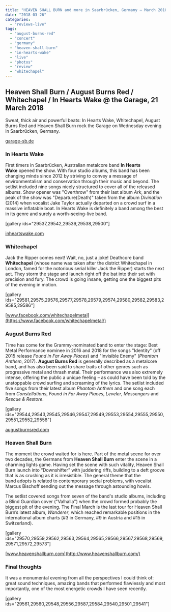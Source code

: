 ```yaml
---
title: "HEAVEN SHALL BURN and more in Saarbrücken, Germany – March 2018"
date: "2018-03-26"
categories: 
  - "reviews-live"
tags: 
  - "august-burns-red"
  - "concert"
  - "germany"
  - "heaven-shall-burn"
  - "in-hearts-wake"
  - "live"
  - "photos"
  - "review"
  - "whitechapel"
---
```


## Heaven Shall Burn / August Burns Red / Whitechapel / In Hearts Wake @ the Garage, 21 March 2018

Sweat, thick air and powerful beats: In Hearts Wake, Whitechapel, August Burns Red and Heaven Shall Burn rock the Garage on Wednesday evening in Saarbrücken, Germany.

[garage-sb.de](https://garage-sb.de/)

### In Hearts Wake

First timers in Saarbrücken, Australian metalcore band **In Hearts Wake** opened the show. With four studio albums, this band has been changing minds since 2012 by striving to convey a message of environmentalism and conservation through their music and beyond. The setlist included nine songs nicely structured to cover all of the released albums. Show opener was "Overthrow" from their last album _Ark_, and the peak of the show was "Departure(Death)" taken from the album _Divination_ (2014) when vocalist Jake Taylor actually departed on a crowd surf in a massive inflatable boat. In Hearts Wake is definitely a band among the best in its genre and surely a worth-seeing-live band.

\[gallery ids="29537,29542,29539,29538,29500"\]

[inheartswake.com](http://inheartswake.com/)

### Whitechapel

Jack the Ripper comes next! Wait, no, just a joke! Deathcore band **Whitechapel** (whose name was taken after the district Whitechapel in London, famed for the notorious serial killer Jack the Ripper) starts the next act. They storm the stage and launch right off the bat into their set with precision and fury. The crowd is going insane, getting one the biggest pits of the evening in motion.

\[gallery ids="29581,29575,29576,29577,29578,29579,29574,29580,29582,29583,29585,29586"\]

[www.facebook.com/whitechapelmetal](https://www.facebook.com/whitechapelmetal/)

### August Burns Red

Time has come for the Grammy-nominated band to enter the stage: Best Metal Performance nominee in 2016 and 2018 for the songs "Identity" (off 2015 release _Found in Far Away Places_) and "Invisible Enemy" (_Phantom Anthem_, 2017). **August Burns Red** is generally described as a metalcore band, and has also been said to share traits of other genres such as progressive metal and thrash metal. Their performance was also extremely intense, offering the public a unique feeling – as could have been told by the unstoppable crowd surfing and screaming of the lyrics. The setlist included five songs from their latest album _Phantom Anthem_ and one song each from _Constellations_, _Found in Far Away Places_, _Leveler_, _Messengers_ and _Rescue & Restore_.

\[gallery ids="29544,29543,29545,29546,29547,29549,29553,29554,29555,29550,29551,29552,29558"\]

[augustburnsred.com](http://augustburnsred.com/)

### Heaven Shall Burn

The moment the crowd waited for is here. Part of the metal scene for over two decades, the Germans from **Heaven Shall Burn** enter the scene in a charming lights game. Having set the scene with such vitality, Heaven Shall Burn launch into “Downshifter” with juddering riffs, building to a deft groove that is as crushing as it is irresistible. The general theme that the band adopts is related to contemporary social problems, with vocalist Marcus Bischoff sending out the message through astounding howls.

The setlist covered songs from seven of the band's studio albums, including a Blind Guardian cover ("Valhalla") when the crowd formed probably the biggest pit of the evening. The Final March is the last tour for Heaven Shall Burn’s latest album, _Wanderer_, which reached remarkable positions in the international album charts (#3 in Germany, #9 in Austria and #15 in Switzerland).

\[gallery ids="29570,29559,29562,29563,29564,29565,29566,29567,29568,29569,29571,29572,29573"\]

[www.heavenshallburn.com](http://www.heavenshallburn.com/)

### Final thoughts

It was a monumental evening from all the perspectives I could think of: great sound techniques, amazing bands that performed flawlessly and most importantly, one of the most energetic crowds I have seen recently.

\[gallery ids="29561,29560,29548,29556,29587,29584,29540,29501,29541"\]

